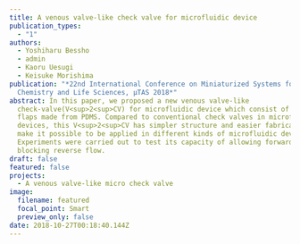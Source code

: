 ```yaml
---
title: A venous valve-like check valve for microfluidic device
publication_types:
  - "1"
authors:
  - Yoshiharu Bessho
  - admin
  - Kaoru Uesugi
  - Keisuke Morishima
publication: "*22nd International Conference on Miniaturized Systems for
  Chemistry and Life Sciences, µTAS 2018*"
abstract: In this paper, we proposed a new venous valve-like
  check-valve(V<sup>2<sup>CV) for microfluidic device which consist of two valve
  flaps made from PDMS. Compared to conventional check valves in microfluidic
  devices, this V<sup>2<sup>CV has simpler structure and easier fabrication,
  make it possible to be applied in different kinds of microfluidic devices.
  Experiments were carried out to test its capacity of allowing forward flow and
  blocking reverse flow.
draft: false
featured: false
projects:
  - A venous valve-like micro check valve
image:
  filename: featured
  focal_point: Smart
  preview_only: false
date: 2018-10-27T00:18:40.144Z
---
```

